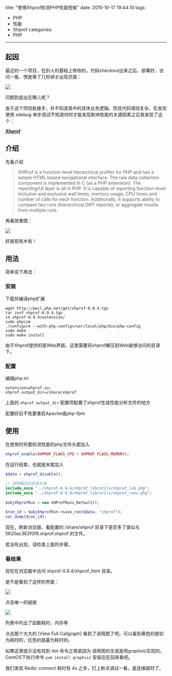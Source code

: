 title: "使用Xhprof检测PHP性能短板"
date: 2015-10-17 19:44:10
tags:
- PHP
- 性能
- Xhprof
categories: 
- PHP

---

## 起因

最近的一个项目，在别人的基础上修改的，代码checkout出来之后，部署好，访问一看，愣是等了几秒钟才出现页面：

![](/image/chrome-timeline.png)

问题到底出在哪儿呢？

由于这个项目新接手，并不知道其中的具体业务逻辑。而且代码错综复杂，在发现使用 xdebug 单步调试不知道何时才能发现影响性能的关键因素之后我发现了这个：

**[Xhprof](https://pecl.php.net/package/xhprof)**

## 介绍

先看介绍

> XHProf is a function-level hierarchical profiler for PHP and has a simple HTML based navigational interface. The raw data collection component is implemented in C (as a PHP extension). The reporting/UI layer is all in PHP. It is capable of reporting function-level inclusive and exclusive wall times, memory usage, CPU times and number of calls for each function. Additionally, it supports ability to compare two runs (hierarchical DIFF reports), or aggregate results from multiple runs.

再看效果图：

![](/image/callgraph.png)

好直观有木有！

## 用法

简单说下用法：

### 安装

下载并编译php扩展

```shell
wget http://pecl.php.net/get/xhprof-0.9.4.tgz
tar zxvf xhprof-0.9.4.tgz
cd xhprof-0.9.4/extension/
sudo phpize
./configure --with-php-config=/usr/local/php/bin/php-config
sudo make
sudo make install
```

由于Xhprof提供的是Web界面，这里需要将xhprof解压到Web能够访问的目录下。

### 配置

编辑php.ini

```shell
extension=xhprof.so;
xhprof.output_dir=/share/xhprof
```

上面的 `xhprof.output_dir` 配置项配置了xhprof生成性能分析文件的地方

配置好后不免要重启Apache或php-fpm

## 使用

在使用时将要检测性能的php文件头部加入

```php
xhprof_enable(XHPROF_FLAGS_CPU + XHPROF_FLAGS_MEMORY);
```

在运行结束，也就是末尾加入

```php
$data = xhprof_disable();
 
// 视你解压的目录为准
include_once "../xhprof-0.9.4/xhprof_lib/utils/xhprof_lib.php";  
include_once "../xhprof-0.9.4/xhprof_lib/utils/xhprof_runs.php";  
 
$objXhprofRun = new XHProfRuns_Default(); 

$run_id = $objXhprofRun->save_run($data, "xhprof");
var_dump($run_id);
```

现在，刷新浏览器，看配置的 /share/xhprof 目录下是否多了类似与 5620ac362f0f9.xhprof.xhprof 的文件。

若没有出现，请检查上面的步骤。

### 看结果

现在在浏览器中访问 xhprof-0.9.4/xhprof_html 目录。

是不是看到了这样的界面：

![](/image/list.png)

点击唯一的链接

![](/image/view.jpg)

列表中列出了函数耗时，内存等

点击那个大大的 [View Full Callgraph] 看到了调用图了吧。可以看到黄色的是较为耗时的，红色的是最为耗时的。

如果这里提示没有找到 dot 命令之类是因为 调用图的生成是用graphviz实现的，CentOS下执行命令 `yum install graphviz` 安装后在回来看吧。

我们发现 Redis::connect 耗时有 4s 之多，打上断点调试一看，是连接超时了。
















